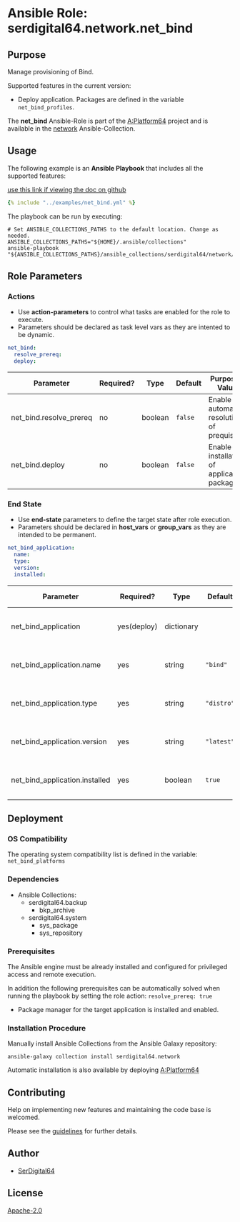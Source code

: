# Ansible Role: serdigital64.network.net_bind

## Purpose

Manage provisioning of Bind.

Supported features in the current version:

- Deploy application. Packages are defined in the variable `net_bind_profiles`.

The **net_bind** Ansible-Role is part of the [A:Platform64](https://github.com/serdigital64/aplatform64) project and is available in the [network](https://aplatform64.readthedocs.io/en/latest/collections/network) Ansible-Collection.

## Usage

The following example is an **Ansible Playbook** that includes all the supported features:

[use this link if viewing the doc on github](https://github.com/aplatform64/network/blob/main/playbooks/net_bind.yml)

```yaml
{% include "../examples/net_bind.yml" %}
```

The playbook can be run by executing:

```shell
# Set ANSIBLE_COLLECTIONS_PATHS to the default location. Change as needed.
ANSIBLE_COLLECTIONS_PATHS="${HOME}/.ansible/collections"
ansible-playbook "${ANSIBLE_COLLECTIONS_PATHS}/ansible_collections/serdigital64/network/playbooks/net_bind.yml"
```

## Role Parameters

### Actions

- Use **action-parameters** to control what tasks are enabled for the role to execute.
- Parameters should be declared as task level vars as they are intented to be dynamic.

```yaml
net_bind:
  resolve_prereq:
  deploy:
```

| Parameter               | Required? | Type    | Default | Purpose / Value                             |
| ----------------------- | --------- | ------- | ------- | ------------------------------------------- |
| net_bind.resolve_prereq | no        | boolean | `false` | Enable automatic resolution of prequisites  |
| net_bind.deploy         | no        | boolean | `false` | Enable installation of application packages |

### End State

- Use **end-state** parameters to define the target state after role execution.
- Parameters should be declared in **host_vars** or **group_vars** as they are intended to be permanent.

```yaml
net_bind_application:
  name:
  type:
  version:
  installed:
```

| Parameter                      | Required?   | Type       | Default    | Purpose / Value                    |
| ------------------------------ | ----------- | ---------- | ---------- | ---------------------------------- |
| net_bind_application           | yes(deploy) | dictionary |            | Set application package end state  |
| net_bind_application.name      | yes         | string     | `"bind"`   | Select application package name    |
| net_bind_application.type      | yes         | string     | `"distro"` | Select application package type    |
| net_bind_application.version   | yes         | string     | `"latest"` | Select application package version |
| net_bind_application.installed | yes         | boolean    | `true`     | Set application package end state  |

## Deployment

### OS Compatibility

The operating system compatibility list is defined in the variable: `net_bind_platforms`

### Dependencies

- Ansible Collections:
  - serdigital64.backup
    - bkp_archive
  - serdigital64.system
    - sys_package
    - sys_repository

### Prerequisites

The Ansible engine must be already installed and configured for privileged access and remote execution.

In addition the following prerequisites can be automatically solved when running the playbook by setting the role action: `resolve_prereq: true`

- Package manager for the target application is installed and enabled.

### Installation Procedure

Manually install Ansible Collections from the Ansible Galaxy repository:

```shell
ansible-galaxy collection install serdigital64.network
```

Automatic installation is also available by deploying [A:Platform64](https://aplatform64.readthedocs.io/en/latest/#deployment)

## Contributing

Help on implementing new features and maintaining the code base is welcomed.

Please see the [guidelines](https://aplatform64.readthedocs.io/en/latest/contributing/CONTRIBUTING) for further details.

## Author

- [SerDigital64](https://serdigital64.github.io/)

## License

[Apache-2.0](https://www.apache.org/licenses/LICENSE-2.0.txt)
